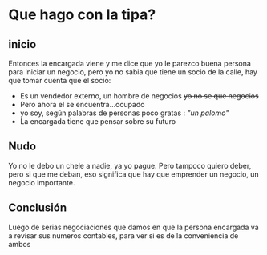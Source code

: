 # Que hago con la tipa?

## inicio

Entonces la encargada viene y me dice que yo le parezco buena persona para iniciar un negocio, pero yo no sabia que tiene un socio de la calle, hay que tomar cuenta que el socio:

+ Es un vendedor externo, un hombre de negocios ~~yo no se que negocios~~
+ Pero ahora el se encuentra...ocupado
+ yo soy, según palabras de personas poco gratas : *"un palomo"*
+ La encargada tiene que pensar sobre su futuro

## Nudo

Yo no le debo un chele a nadie, ya yo pague. Pero tampoco quiero deber, pero si que me deban, eso significa que hay que emprender un negocio, un negocio importante.

## Conclusión 

Luego de serias negociaciones que damos en que la persona encargada va a revisar sus numeros contables, para ver si es de la conveniencia de ambos